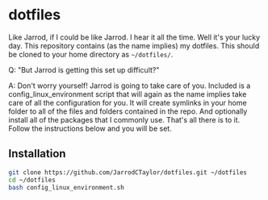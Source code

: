 dotfiles
========
Like Jarrod, if I could be like Jarrod. I hear it all the time. Well it's your
lucky day. This repository contains (as the name implies) my dotfiles. This
should be cloned to your home directory as `~/dotfiles/`. 

Q: "But Jarrod is getting this set up difficult?"

A: Don't worry yourself! Jarrod is going to take care of you. Included 
is a config_linux_environment script that will again as the name implies 
take care of all the configuration for you. It will create symlinks in your 
home folder to all of the files and folders contained in the repo.  And 
optionally install all of the packages that I commonly use. That's all 
there is to it. Follow the instructions below and you will be set.

Installation
------------
``` bash
git clone https://github.com/JarrodCTaylor/dotfiles.git ~/dotfiles
cd ~/dotfiles 
bash config_linux_environment.sh
```
